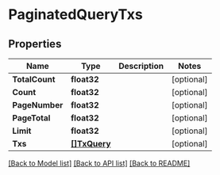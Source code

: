 # PaginatedQueryTxs

## Properties

Name | Type | Description | Notes
------------ | ------------- | ------------- | -------------
**TotalCount** | **float32** |  | [optional] 
**Count** | **float32** |  | [optional] 
**PageNumber** | **float32** |  | [optional] 
**PageTotal** | **float32** |  | [optional] 
**Limit** | **float32** |  | [optional] 
**Txs** | [**[]TxQuery**](TxQuery.md) |  | [optional] 

[[Back to Model list]](../README.md#documentation-for-models) [[Back to API list]](../README.md#documentation-for-api-endpoints) [[Back to README]](../README.md)


